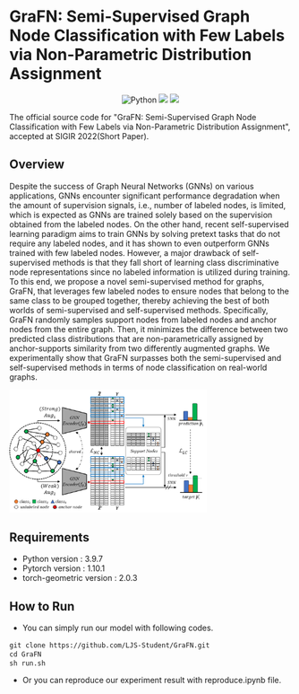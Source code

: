 # GraFN: Semi-Supervised Graph Node Classification with Few Labels via Non-Parametric Distribution Assignment

<p align="center">
  <img alt="Python" src ="https://img.shields.io/badge/Python-3776AB.svg?&logo=Python&logoColor=white"/>
  <a href="https://pytorch.org/" alt="PyTorch">
    <img src="https://img.shields.io/badge/PyTorch-%23EE4C2C.svg?e&logo=PyTorch&logoColor=white" /></a>
  <a href="https://sigir.org/sigir2022/" alt="Conference">
    <img src="https://img.shields.io/badge/SIGIR'22-lightgray"/></a>


The official source code for "GraFN: Semi-Supervised Graph Node Classification with Few Labels via Non-Parametric Distribution Assignment", accepted at SIGIR 2022(Short Paper).  

## Overview
Despite the success of Graph Neural Networks (GNNs) on various applications, GNNs encounter significant performance degradation when the amount of supervision signals, i.e., number of labeled
nodes, is limited, which is expected as GNNs are trained solely based on the supervision obtained from the labeled nodes. On the other hand, recent self-supervised learning paradigm aims to train
GNNs by solving pretext tasks that do not require any labeled nodes, and it has shown to even outperform GNNs trained with few labeled nodes. However, a major drawback of self-supervised
methods is that they fall short of learning class discriminative node representations since no labeled information is utilized during training.
To this end, we propose a novel semi-supervised method for graphs, GraFN, that leverages few labeled nodes to ensure nodes that belong to the same class to be grouped together, thereby achieving
the best of both worlds of semi-supervised and self-supervised methods. Specifically, GraFN randomly samples support nodes from labeled nodes and anchor nodes from the entire graph. Then, it
minimizes the difference between two predicted class distributions that are non-parametrically assigned by anchor-supports similarity from two differently augmented graphs. We experimentally show
that GraFN surpasses both the semi-supervised and self-supervised methods in terms of node classification on real-world graphs.

<img width=70% src="Img/Architecture.png"></img>

## Requirements
- Python version : 3.9.7
- Pytorch version : 1.10.1
- torch-geometric version : 2.0.3

## How to Run

- You can simply run our model with following codes.

```
git clone https://github.com/LJS-Student/GraFN.git
cd GraFN
sh run.sh
```
- Or you can reproduce our experiment result with reproduce.ipynb file.

